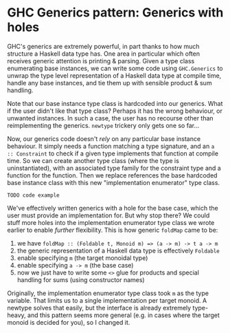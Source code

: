 # GHC Generics pattern: Generics with holes
GHC's generics are extremely powerful, in part thanks to how much structure a
Haskell data type has. One area in particular which often receives generic
attention is printing & parsing. Given a type class enumerating base instances,
we can write some code using `GHC.Generics` to unwrap the type level
representation of a Haskell data type at compile time, handle any base
instances, and tie them up with sensible product & sum handling.

Note that our base instance type class is hardcoded into our generics. What if
the user didn't like that type class? Perhaps it has the wrong behaviour, or
unwanted instances. In such a case, the user has no recourse other than
reimplementing the generics. `newtype` trickery only gets one so far...

Now, our generics code doesn't _rely_ on any particular base instance behaviour.
It simply needs a function matching a type signature, and an `a :: Constraint`
to check if a given type implements that function at compile time. So we can
create another type class (where the type is uninstantiated), with an associated
type family for the constraint type and a function for the function. Then we
replace references the base hardcoded base instance class with this new
"implementation enumerator" type class.

```
TODO code example
```

We've effectively written generics with a hole for the base case, which the user
must provide an implementation for. But why stop there? We could stuff more
holes into the implementation enumerator type class we wrote earlier to enable
_further_ flexibility. This is how generic `foldMap` came to be:

1. we have `foldMap :: (Foldable t, Monoid m) => (a -> m) -> t a -> m`
2. the generic representation of a Haskell data type is effectively `Foldable`
3. enable specifying `m` (the target monoidal type)
4. enable specifying `a -> m` (the base case)
5. now we just have to write some `<>` glue for products and special handling
   for sums (using constructor names)

Originally, the implementation enumerator type class took `m` as the type
variable. That limits us to a single implementation per target monoid. A newtype
solves that easily, but the interface is already extremely type-heavy, and this
pattern seems more general (e.g. in cases where the target monoid is decided for
you), so I changed it.
